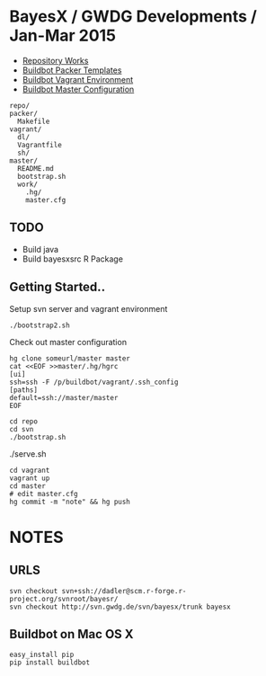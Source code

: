 # BayesX / GWDG Developments / Jan-Mar 2015 

- [Repository Works](repo) 
- [Buildbot Packer Templates](packer)
- [Buildbot Vagrant Environment](vagrant)
- [Buildbot Master Configuration](master)


~~~
repo/
packer/
  Makefile
vagrant/
  dl/
  Vagrantfile
  sh/
master/
  README.md
  bootstrap.sh
  work/
    .hg/
    master.cfg
~~~

## TODO

- Build java
- Build bayesxsrc R Package

## Getting Started..

Setup svn server and vagrant environment

~~~
./bootstrap2.sh
~~~

Check out master configuration

~~~
hg clone someurl/master master
cat <<EOF >>master/.hg/hgrc
[ui]
ssh=ssh -F /p/buildbot/vagrant/.ssh_config
[paths]
default=ssh://master/master
EOF
~~~



~~~
cd repo
cd svn
./bootstrap.sh
~~~

./serve.sh

~~~
cd vagrant
vagrant up
cd master
# edit master.cfg
hg commit -m "note" && hg push
~~~

# NOTES

## URLS

~~~
svn checkout svn+ssh://dadler@scm.r-forge.r-project.org/svnroot/bayesr/
svn checkout http://svn.gwdg.de/svn/bayesx/trunk bayesx
~~~

## Buildbot on Mac OS X

~~~
easy_install pip
pip install buildbot
~~~

